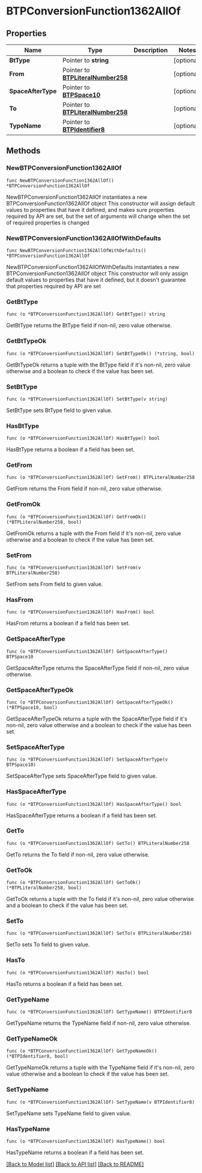 # BTPConversionFunction1362AllOf

## Properties

Name | Type | Description | Notes
------------ | ------------- | ------------- | -------------
**BtType** | Pointer to **string** |  | [optional] 
**From** | Pointer to [**BTPLiteralNumber258**](BTPLiteralNumber258.md) |  | [optional] 
**SpaceAfterType** | Pointer to [**BTPSpace10**](BTPSpace10.md) |  | [optional] 
**To** | Pointer to [**BTPLiteralNumber258**](BTPLiteralNumber258.md) |  | [optional] 
**TypeName** | Pointer to [**BTPIdentifier8**](BTPIdentifier8.md) |  | [optional] 

## Methods

### NewBTPConversionFunction1362AllOf

`func NewBTPConversionFunction1362AllOf() *BTPConversionFunction1362AllOf`

NewBTPConversionFunction1362AllOf instantiates a new BTPConversionFunction1362AllOf object
This constructor will assign default values to properties that have it defined,
and makes sure properties required by API are set, but the set of arguments
will change when the set of required properties is changed

### NewBTPConversionFunction1362AllOfWithDefaults

`func NewBTPConversionFunction1362AllOfWithDefaults() *BTPConversionFunction1362AllOf`

NewBTPConversionFunction1362AllOfWithDefaults instantiates a new BTPConversionFunction1362AllOf object
This constructor will only assign default values to properties that have it defined,
but it doesn't guarantee that properties required by API are set

### GetBtType

`func (o *BTPConversionFunction1362AllOf) GetBtType() string`

GetBtType returns the BtType field if non-nil, zero value otherwise.

### GetBtTypeOk

`func (o *BTPConversionFunction1362AllOf) GetBtTypeOk() (*string, bool)`

GetBtTypeOk returns a tuple with the BtType field if it's non-nil, zero value otherwise
and a boolean to check if the value has been set.

### SetBtType

`func (o *BTPConversionFunction1362AllOf) SetBtType(v string)`

SetBtType sets BtType field to given value.

### HasBtType

`func (o *BTPConversionFunction1362AllOf) HasBtType() bool`

HasBtType returns a boolean if a field has been set.

### GetFrom

`func (o *BTPConversionFunction1362AllOf) GetFrom() BTPLiteralNumber258`

GetFrom returns the From field if non-nil, zero value otherwise.

### GetFromOk

`func (o *BTPConversionFunction1362AllOf) GetFromOk() (*BTPLiteralNumber258, bool)`

GetFromOk returns a tuple with the From field if it's non-nil, zero value otherwise
and a boolean to check if the value has been set.

### SetFrom

`func (o *BTPConversionFunction1362AllOf) SetFrom(v BTPLiteralNumber258)`

SetFrom sets From field to given value.

### HasFrom

`func (o *BTPConversionFunction1362AllOf) HasFrom() bool`

HasFrom returns a boolean if a field has been set.

### GetSpaceAfterType

`func (o *BTPConversionFunction1362AllOf) GetSpaceAfterType() BTPSpace10`

GetSpaceAfterType returns the SpaceAfterType field if non-nil, zero value otherwise.

### GetSpaceAfterTypeOk

`func (o *BTPConversionFunction1362AllOf) GetSpaceAfterTypeOk() (*BTPSpace10, bool)`

GetSpaceAfterTypeOk returns a tuple with the SpaceAfterType field if it's non-nil, zero value otherwise
and a boolean to check if the value has been set.

### SetSpaceAfterType

`func (o *BTPConversionFunction1362AllOf) SetSpaceAfterType(v BTPSpace10)`

SetSpaceAfterType sets SpaceAfterType field to given value.

### HasSpaceAfterType

`func (o *BTPConversionFunction1362AllOf) HasSpaceAfterType() bool`

HasSpaceAfterType returns a boolean if a field has been set.

### GetTo

`func (o *BTPConversionFunction1362AllOf) GetTo() BTPLiteralNumber258`

GetTo returns the To field if non-nil, zero value otherwise.

### GetToOk

`func (o *BTPConversionFunction1362AllOf) GetToOk() (*BTPLiteralNumber258, bool)`

GetToOk returns a tuple with the To field if it's non-nil, zero value otherwise
and a boolean to check if the value has been set.

### SetTo

`func (o *BTPConversionFunction1362AllOf) SetTo(v BTPLiteralNumber258)`

SetTo sets To field to given value.

### HasTo

`func (o *BTPConversionFunction1362AllOf) HasTo() bool`

HasTo returns a boolean if a field has been set.

### GetTypeName

`func (o *BTPConversionFunction1362AllOf) GetTypeName() BTPIdentifier8`

GetTypeName returns the TypeName field if non-nil, zero value otherwise.

### GetTypeNameOk

`func (o *BTPConversionFunction1362AllOf) GetTypeNameOk() (*BTPIdentifier8, bool)`

GetTypeNameOk returns a tuple with the TypeName field if it's non-nil, zero value otherwise
and a boolean to check if the value has been set.

### SetTypeName

`func (o *BTPConversionFunction1362AllOf) SetTypeName(v BTPIdentifier8)`

SetTypeName sets TypeName field to given value.

### HasTypeName

`func (o *BTPConversionFunction1362AllOf) HasTypeName() bool`

HasTypeName returns a boolean if a field has been set.


[[Back to Model list]](../README.md#documentation-for-models) [[Back to API list]](../README.md#documentation-for-api-endpoints) [[Back to README]](../README.md)


